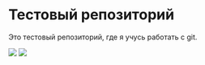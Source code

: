 # Тестовый репозиторий

Это тестовый репозиторий, где я учусь работать с git.

<img src="https://img.shields.io/badge/git-blue?style=for-the-badge&logo=git&logoColor=FF4500"/>
<img src="https://img.shields.io/badge/IntelliJ IDEA-yellow?style=for-the-badge&logo=IntelliJ IDEA&logoColor=black"/>
